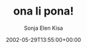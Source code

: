 ---
title: 'ona li pona!'
posts: 2
hash: 't30'
author: 'Sonja Elen Kisa'
date: 2002-05-29T13:55:00+00:00
sources:
  - http://forums.tokipona.org/viewtopic.php%3Ft=30.html
---
